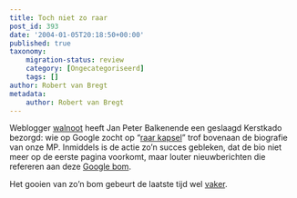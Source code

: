 ```yaml
---
title: Toch niet zo raar
post_id: 393
date: '2004-01-05T20:18:50+00:00'
published: true
taxonomy:
    migration-status: review
    category: [Ongecategoriseerd]
    tags: []
author: Robert van Bregt
metadata:
    author: Robert van Bregt
---
```

Weblogger [walnoot](http://www.walnoot.com/) heeft Jan Peter Balkenende een geslaagd Kerstkado bezorgd: wie op Google zocht op “[raar kapsel](http://www.regering.nl/bewindslieden/kabinet/ministers/mpbalkenendecv.jsp?ComponentID=17241&SourcePageID=17346)” trof bovenaan de biografie van onze MP. Inmiddels is de actie zo’n succes gebleken, dat de bio niet meer op de eerste pagina voorkomt, maar louter nieuwberichten die refereren aan deze [Google bom](http://www.google.nl/search?q=raar+kapsel).

Het gooien van zo’n bom gebeurt de laatste tijd wel [vaker](/2003/12/12/miserable-failure/).